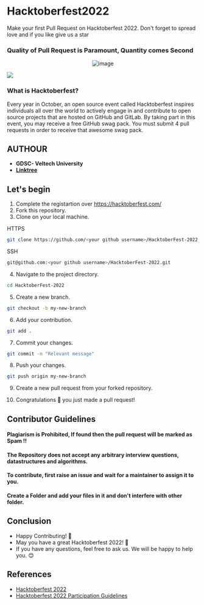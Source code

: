 # Hacktoberfest2022
Make your first Pull Request on Hacktoberfest 2022. Don't forget to spread love and if you like give us a star
### Quality of Pull Request is Paramount, Quantity comes Second
<p align="center"> <img src="https://uno-website-assets.s3.amazonaws.com/wp-content/uploads/2022/09/28094927/Uno_HackFest22_Hero_V1-1024x395.jpg" alt="image" /> </p>
<img src="https://firstcontributions.github.io/open-source-badges/badges/open-source-v1/open-source.svg"/>

<h3>What is Hacktoberfest?</h3>

<p>Every year in October, an open source event called Hacktoberfest inspires individuals all over the world to actively engage in and contribute to open source projects that are hosted on GitHub and GitLab. By taking part in this event, you may receive a free GitHub swag pack. You must submit 4 pull requests in order to receive that awesome swag pack.</p>

## AUTHOUR
* **GDSC- Veltech University**
*  **[Linktree](https://linktr.ee/gdscveltech)**

## Let's begin

1. Complete the registartion over https://hacktoberfest.com/
2. Fork this repository.
3. Clone on your local machine.

HTTPS
```bash
git clone https://github.com/<your github username>/HacktoberFest-2022.git
```
SSH
```bash
git@github.com:<your github username>/HacktoberFest-2022.git
```
4. Navigate to the project directory.
```bash
cd HacktoberFest-2022
```
5. Create a new branch.
```bash
git checkout -b my-new-branch
```
6. Add your contribution.
```bash
git add .
```
7. Commit your changes.
```bash
git commit -m "Relevant message"
```
8. Push your changes.
```bash
git push origin my-new-branch
```
9. Create a new pull request from your forked repository.

10. Congratulations 🎉 you just made a pull request!

## Contributor Guidelines

#### Plagiarism is Prohibited, If found then the pull request will be marked as Spam !!
#### The Repository does not accept any arbitrary interview questions, datastructures and algorithms.
#### To contribute, first raise an issue and wait for a maintainer to assign it to you.
#### Create a Folder and add your files in it and don't interfere with other folder.

## Conclusion

- Happy Contributing! 🎉 
- May you have a great Hacktoberfest 2022! 🎉
- If you have any questions, feel free to ask us. We will be happy to help you. 😊

## References

- [Hacktoberfest 2022](https://hacktoberfest.digitalocean.com)
- [Hacktoberfest 2022 Participation Guidelines](https://hacktoberfest.com/participation)
